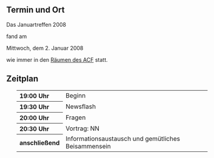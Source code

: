 <h2>Termin und Ort</h2>
 <p>
 Das Januartreffen 2008 
 
 fand am 
 </p>
 Mittwoch, dem 2. Januar 2008
 <p> wie immer in den <a href="/Treffen/Treffpunkt/">Räumen des ACF</a> statt.</p>
 <h2>Zeitplan</h2>
 <table width="100%" align="center" style="margin-left:20pt;">
 <tr>
	 <th align="left" width="20%">19:00 Uhr</th>
	 <td align="left" width="80%">Beginn</td>
	</tr>
 <tr>
	 <th align="left" width="20%">19:30 Uhr</th>
	 <td align="left" width="80%">Newsflash</td>
	</tr>
 <tr>
	 <th align="left" width="20%">20:00 Uhr</th>
	 <td align="left" width="80%">Fragen</td>
	</tr>
 <tr>
	 <th align="left" width="20%">20:30 Uhr</th>
	 <td align="left" width="80%">Vortrag: NN</td>
	</tr>
 <tr>
	 <th align="left" width="20%">anschließend</th>
	 <td align="left" width="80%">Informationsaustausch und gemütliches Beisammensein</td>
	</tr>
 </table>